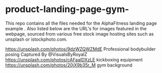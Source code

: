 # product-landing-page-gym-
This repo contains all the files needed for the AlphaFitness landing page example . Also listed below are the URL's for images featured in the webpage, sourced from various free stock image hosting sites such as unsplash or istockphoto.com.


https://unsplash.com/photos/9dzWZQWZMdE Professional bodybuilder posing Captured By @VisualsByRoyalZ
https://unsplash.com/photos/cAFaaIDXzLE kickboxing equipment
https://unsplash.com/photos/20jX9b35r_M gym background

